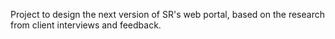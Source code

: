 Project to design the next version of SR's web portal, based on the research from client interviews and feedback.